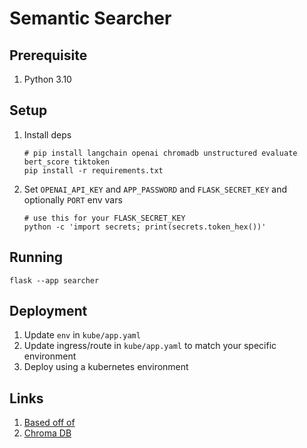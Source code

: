 # Semantic Searcher

## Prerequisite

1. Python 3.10

## Setup

1. Install deps

    ```shell
    # pip install langchain openai chromadb unstructured evaluate bert_score tiktoken
    pip install -r requirements.txt
    ```

2. Set `OPENAI_API_KEY` and `APP_PASSWORD` and `FLASK_SECRET_KEY` and optionally `PORT` env vars

    ```shell
    # use this for your FLASK_SECRET_KEY
    python -c 'import secrets; print(secrets.token_hex())'
    ```

## Running

```shell
flask --app searcher
```

## Deployment

1. Update `env` in `kube/app.yaml`
2. Update ingress/route in `kube/app.yaml` to match your specific environment
3. Deploy using a kubernetes environment


## Links

1. [Based off of](https://github.com/redhat-et/foundation-models-for-documentation/blob/master/notebooks/langchain-openai.ipynb)
2. [Chroma DB](https://python.langchain.com/en/latest/modules/indexes/vectorstores/examples/chroma.html)
